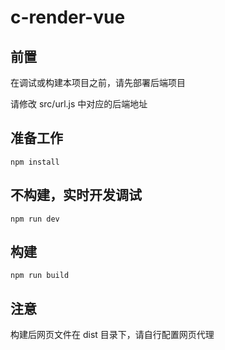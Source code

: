 # c-render-vue

## 前置

在调试或构建本项目之前，请先部署后端项目

请修改 src/url.js 中对应的后端地址

## 准备工作

```
npm install
```

## 不构建，实时开发调试
```
npm run dev
```

## 构建

```
npm run build
```

## 注意

构建后网页文件在 dist 目录下，请自行配置网页代理

